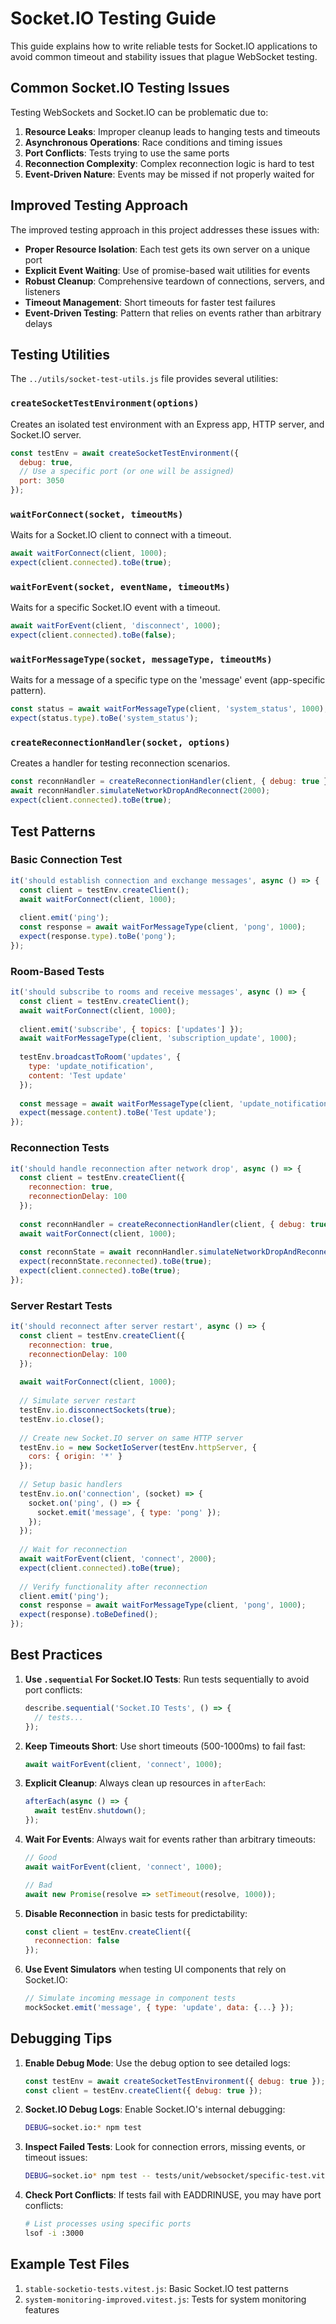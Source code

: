 # Socket.IO Testing Guide

This guide explains how to write reliable tests for Socket.IO applications to avoid common timeout and stability issues that plague WebSocket testing.

## Common Socket.IO Testing Issues

Testing WebSockets and Socket.IO can be problematic due to:

1. **Resource Leaks**: Improper cleanup leads to hanging tests and timeouts
2. **Asynchronous Operations**: Race conditions and timing issues
3. **Port Conflicts**: Tests trying to use the same ports
4. **Reconnection Complexity**: Complex reconnection logic is hard to test
5. **Event-Driven Nature**: Events may be missed if not properly waited for

## Improved Testing Approach

The improved testing approach in this project addresses these issues with:

- **Proper Resource Isolation**: Each test gets its own server on a unique port
- **Explicit Event Waiting**: Use of promise-based wait utilities for events
- **Robust Cleanup**: Comprehensive teardown of connections, servers, and listeners
- **Timeout Management**: Short timeouts for faster test failures
- **Event-Driven Testing**: Pattern that relies on events rather than arbitrary delays

## Testing Utilities

The `../utils/socket-test-utils.js` file provides several utilities:

### `createSocketTestEnvironment(options)`

Creates an isolated test environment with an Express app, HTTP server, and Socket.IO server.

```javascript
const testEnv = await createSocketTestEnvironment({ 
  debug: true,
  // Use a specific port (or one will be assigned)
  port: 3050
});
```

### `waitForConnect(socket, timeoutMs)`

Waits for a Socket.IO client to connect with a timeout.

```javascript
await waitForConnect(client, 1000);
expect(client.connected).toBe(true);
```

### `waitForEvent(socket, eventName, timeoutMs)`

Waits for a specific Socket.IO event with a timeout.

```javascript
await waitForEvent(client, 'disconnect', 1000);
expect(client.connected).toBe(false);
```

### `waitForMessageType(socket, messageType, timeoutMs)`

Waits for a message of a specific type on the 'message' event (app-specific pattern).

```javascript
const status = await waitForMessageType(client, 'system_status', 1000);
expect(status.type).toBe('system_status');
```

### `createReconnectionHandler(socket, options)`

Creates a handler for testing reconnection scenarios.

```javascript
const reconnHandler = createReconnectionHandler(client, { debug: true });
await reconnHandler.simulateNetworkDropAndReconnect(2000);
expect(client.connected).toBe(true);
```

## Test Patterns

### Basic Connection Test

```javascript
it('should establish connection and exchange messages', async () => {
  const client = testEnv.createClient();
  await waitForConnect(client, 1000);
  
  client.emit('ping');
  const response = await waitForMessageType(client, 'pong', 1000);
  expect(response.type).toBe('pong');
});
```

### Room-Based Tests

```javascript
it('should subscribe to rooms and receive messages', async () => {
  const client = testEnv.createClient();
  await waitForConnect(client, 1000);
  
  client.emit('subscribe', { topics: ['updates'] });
  await waitForMessageType(client, 'subscription_update', 1000);
  
  testEnv.broadcastToRoom('updates', {
    type: 'update_notification',
    content: 'Test update'
  });
  
  const message = await waitForMessageType(client, 'update_notification', 1000);
  expect(message.content).toBe('Test update');
});
```

### Reconnection Tests

```javascript
it('should handle reconnection after network drop', async () => {
  const client = testEnv.createClient({
    reconnection: true,
    reconnectionDelay: 100
  });
  
  const reconnHandler = createReconnectionHandler(client, { debug: true });
  await waitForConnect(client, 1000);
  
  const reconnState = await reconnHandler.simulateNetworkDropAndReconnect(2000);
  expect(reconnState.reconnected).toBe(true);
  expect(client.connected).toBe(true);
});
```

### Server Restart Tests

```javascript
it('should reconnect after server restart', async () => {
  const client = testEnv.createClient({
    reconnection: true,
    reconnectionDelay: 100
  });
  
  await waitForConnect(client, 1000);
  
  // Simulate server restart
  testEnv.io.disconnectSockets(true);
  testEnv.io.close();
  
  // Create new Socket.IO server on same HTTP server
  testEnv.io = new SocketIoServer(testEnv.httpServer, {
    cors: { origin: '*' }
  });
  
  // Setup basic handlers
  testEnv.io.on('connection', (socket) => {
    socket.on('ping', () => {
      socket.emit('message', { type: 'pong' });
    });
  });
  
  // Wait for reconnection
  await waitForEvent(client, 'connect', 2000);
  expect(client.connected).toBe(true);
  
  // Verify functionality after reconnection
  client.emit('ping');
  const response = await waitForMessageType(client, 'pong', 1000);
  expect(response).toBeDefined();
});
```

## Best Practices

1. **Use `.sequential` For Socket.IO Tests**: Run tests sequentially to avoid port conflicts:
   ```javascript
   describe.sequential('Socket.IO Tests', () => {
     // tests...
   });
   ```

2. **Keep Timeouts Short**: Use short timeouts (500-1000ms) to fail fast:
   ```javascript
   await waitForEvent(client, 'connect', 1000);
   ```

3. **Explicit Cleanup**: Always clean up resources in `afterEach`:
   ```javascript
   afterEach(async () => {
     await testEnv.shutdown();
   });
   ```

4. **Wait For Events**: Always wait for events rather than arbitrary timeouts:
   ```javascript
   // Good
   await waitForEvent(client, 'connect', 1000);
   
   // Bad
   await new Promise(resolve => setTimeout(resolve, 1000));
   ```

5. **Disable Reconnection** in basic tests for predictability:
   ```javascript
   const client = testEnv.createClient({
     reconnection: false
   });
   ```

6. **Use Event Simulators** when testing UI components that rely on Socket.IO:
   ```javascript
   // Simulate incoming message in component tests
   mockSocket.emit('message', { type: 'update', data: {...} });
   ```

## Debugging Tips

1. **Enable Debug Mode**: Use the debug option to see detailed logs:
   ```javascript
   const testEnv = await createSocketTestEnvironment({ debug: true });
   const client = testEnv.createClient({ debug: true });
   ```

2. **Socket.IO Debug Logs**: Enable Socket.IO's internal debugging:
   ```bash
   DEBUG=socket.io:* npm test
   ```

3. **Inspect Failed Tests**: Look for connection errors, missing events, or timeout issues:
   ```bash
   DEBUG=socket.io* npm test -- tests/unit/websocket/specific-test.vitest.js
   ```

4. **Check Port Conflicts**: If tests fail with EADDRINUSE, you may have port conflicts:
   ```bash
   # List processes using specific ports
   lsof -i :3000
   ```

## Example Test Files

1. `stable-socketio-tests.vitest.js`: Basic Socket.IO test patterns
2. `system-monitoring-improved.vitest.js`: Tests for system monitoring features